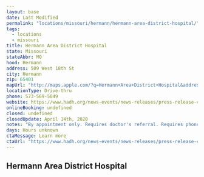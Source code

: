 ```yaml
---
layout: base
date: Last Modified
permalink: "locations/missouri/hermann/hermann-area-district-hospital/"
tags:
  - locations
  - missouri
title: Hermann Area District Hospital
state: Missouri
stateAbbr: MO
hood: Hermann
address: 509 West 18th St
city: Hermann
zip: 65401
mapUrl: "http://maps.apple.com/?q=Hermann+Area+District+Hospital&address=509+West+18th+St,Hermann,Missouri,65401"
locationType: Drive-thru
phone: 573-569-5049
website: https://www.hadh.org/news-events/news-releases/press-release-covid-19-testing
onlineBooking: undefined
closed: undefined
closedUpdate: April 14th, 2020
notes: "By appointment only. Requires doctor's referral. Requires phone screen."
days: Hours unknown
ctaMessage: Learn more
ctaUrl: "https://www.hadh.org/news-events/news-releases/press-release-covid-19-testing"
---
```

## Hermann Area District Hospital
